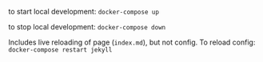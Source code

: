 to start local development: `docker-compose up`

to stop local development: `docker-compose down`

Includes live reloading of page (`index.md`), but not config.
To reload config: `docker-compose restart jekyll`